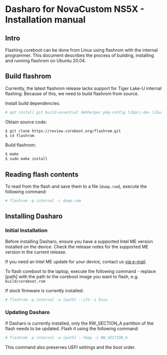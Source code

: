 # Dasharo for NovaCustom NS5X - Installation manual

## Intro

Flashing coreboot can be done from Linux using flashrom with the internal
programmer. This document describes the process of building, installing and
running flashrom on Ubuntu 20.04.

## Build flashrom

Currently, the latest flashrom release lacks support for Tiger Lake-U internal
flashing. Because of this, we need to build flashrom from source.

Install build dependencies:

```bash
# apt install git build-essential debhelper pkg-config libpci-dev libusb-1.0-0-dev libftdi1-dev meson
```

Obtain source code:

```bash
$ git clone https://review.coreboot.org/flashrom.git
$ cd flashrom
```

Build flashrom:

```bash
$ make
$ sudo make install
```

## Reading flash contents

To read from the flash and save them to a file (`dump.rom`), execute the
following command:

```bash
# flashrom -p internal -r dump.rom
```

## Installing Dasharo

### Initial Installation

Before installing Dasharo, ensure you have a supported Intel ME version
installed on the device. Check the release notes for the supported ME version
in the current release.

If you need an Intel ME update for your device, contact us
[via e-mail](mailto:FIXME@3mdeb.com).

To flash coreboot to the laptop, execute the following command - replace [path]
with the path to the coreboot image you want to flash, e.g. `build/coreboot.rom`

If stock firmware is currently installed:

```bash
# flashrom -p internal -w [path] --ifd -i bios
```

### Updating Dasharo

If Dasharo is currently installed, only the RW_SECTION_A partition of the flash
needs to be updated. Flash it using the following command:

```bash
# flashrom -p internal -w [path] --fmap -i RW_SECTION_A
```

This command also preserves UEFI settings and the boot order.
